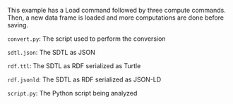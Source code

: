 This example has a Load command followed by three compute commands.
Then, a new data frame is loaded and more computations are done before
saving.

`convert.py`: The script used to perform the conversion

`sdtl.json`: The SDTL as JSON

`rdf.ttl`: The SDTL as RDF serialized as Turtle

`rdf.jsonld`: The SDTL as RDF serialized as JSON-LD

`script.py`: The Python script being analyzed
